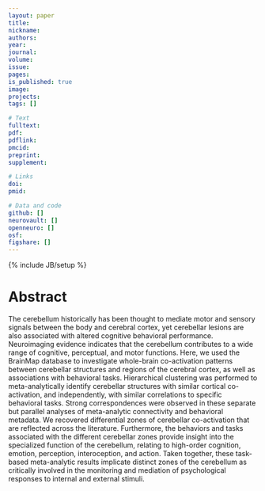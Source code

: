 ```yaml
---
layout: paper
title:
nickname:
authors:
year:
journal:
volume:
issue:
pages:
is_published: true
image:
projects:
tags: []

# Text
fulltext:
pdf:
pdflink:
pmcid:
preprint:
supplement:

# Links
doi:
pmid:

# Data and code
github: []
neurovault: []
openneuro: []
osf:
figshare: []
---
```

{% include JB/setup %}

# Abstract

The cerebellum historically has been thought to mediate motor and sensory signals between the body and cerebral cortex, yet cerebellar lesions are also associated with altered cognitive behavioral performance. Neuroimaging evidence indicates that the cerebellum contributes to a wide range of cognitive, perceptual, and motor functions. Here, we used the BrainMap database to investigate whole-brain co-activation patterns between cerebellar structures and regions of the cerebral cortex, as well as associations with behavioral tasks. Hierarchical clustering was performed to meta-analytically identify cerebellar structures with similar cortical co-activation, and independently, with similar correlations to specific behavioral tasks. Strong correspondences were observed in these separate but parallel analyses of meta-analytic connectivity and behavioral metadata. We recovered differential zones of cerebellar co-activation that are reflected across the literature. Furthermore, the behaviors and tasks associated with the different cerebellar zones provide insight into the specialized function of the cerebellum, relating to high-order cognition, emotion, perception, interoception, and action. Taken together, these task-based meta-analytic results implicate distinct zones of the cerebellum as critically involved in the monitoring and mediation of psychological responses to internal and external stimuli.
